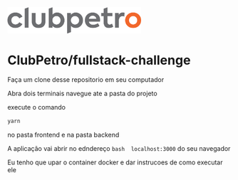 <img src="logo-clubpetro.png" alt="Clubpetro" width="300">

# ClubPetro/fullstack-challenge


Faça um clone desse repositorio em seu computador

Abra dois terminais navegue ate a pasta do projeto 

execute o comando
```bash
yarn
```
no pasta frontend e na pasta backend

A aplicação vai abrir no edndereço ```bash 
localhost:3000``` do seu navegador

Eu tenho que upar o container docker e dar instrucoes de como executar ele
